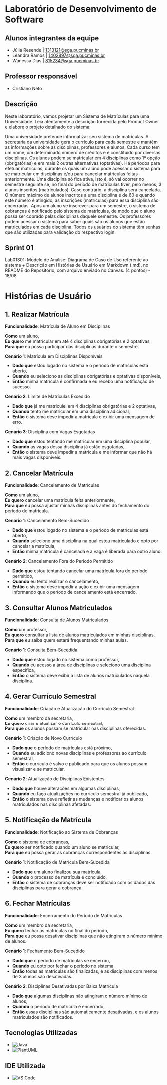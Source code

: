 # Laboratório de Desenvolvimento de Software

## Alunos integrantes da equipe
* Júlia Resende | 1313121@sga.pucminas.br
* Leandra Ramos | 1402897@sga.pucminas.br
* Wanessa Dias  | 815234@sga.pucminas.br

## Professor responsável
* Cristiano Neto

## Descrição 
Neste laboratório, vamos projetar um Sistema de Matrículas para uma Universidade. Leia atentamente a descrição fornecida pelo Product Owner e elabore o projeto detalhado do sistema:

Uma universidade pretende informatizar seu sistema de matrículas. A secretaria da universidade gera o currículo para cada semestre e mantém as informações sobre as disciplinas, professores e alunos.
Cada curso tem um nome, um determinado número de créditos e é constituído por diversas disciplinas.
Os alunos podem se matricular em 4 disciplinas como 1ª opção (obrigatórias) e em mais 2 outras alternativas (optativas).
Há períodos para efetuar matrículas, durante os quais um aluno pode acessar o sistema para se matricular em disciplinas e/ou para cancelar matrículas feitas anteriormente.
Uma disciplina só fica ativa, isto é, só vai ocorrer no semestre seguinte se, no final do período de matrículas tiver, pelo menos, 3 alunos inscritos (matriculados). Caso contrário, a disciplina será cancelada. O número máximo de alunos inscritos a uma disciplina é de 60 e quando este número é atingido, as inscrições (matrículas) para essa disciplina são encerradas.
Após um aluno se inscrever para um semestre, o sistema de cobranças é notificado pelo sistema de matrículas, de modo que o aluno possa ser cobrado pelas disciplinas daquele semestre.
Os professores podem acessar o sistema para saber quais são os alunos que estão matriculados em cada disciplina.
Todos os usuários do sistema têm senhas que são utilizadas para validação do respectivo login.

## Sprint 01
Lab01S01: Modelo de Análise: Diagrama de Caso de Uso referente ao sistema + Descrição em Histórias de Usuário em Markdown (.md), no README do Repositório, com arquivo enviado no Canvas. (4 pontos) - 18/08

# Histórias de Usuário

## 1. Realizar Matrícula

**Funcionalidade**: Matrícula de Aluno em Disciplinas

**Como** um aluno,  
**Eu quero** me matricular em até 4 disciplinas obrigatórias e 2 optativas,  
**Para que** eu possa participar das disciplinas durante o semestre.

**Cenário 1**: Matrícula em Disciplinas Disponíveis
- **Dado que** estou logado no sistema e o período de matrículas está aberto,
- **Quando** eu seleciono as disciplinas obrigatórias e optativas disponíveis,
- **Então** minha matrícula é confirmada e eu recebo uma notificação de sucesso.

**Cenário 2**: Limite de Matrículas Excedido
- **Dado que** já me matriculei em 4 disciplinas obrigatórias e 2 optativas,
- **Quando** tento me matricular em uma disciplina adicional,
- **Então** o sistema deve impedir a matrícula e exibir uma mensagem de erro.

**Cenário 3**: Disciplina com Vagas Esgotadas
- **Dado que** estou tentando me matricular em uma disciplina popular,
- **Quando** as vagas dessa disciplina já estão esgotadas,
- **Então** o sistema deve impedir a matrícula e me informar que não há mais vagas disponíveis.

## 2. Cancelar Matrícula

**Funcionalidade**: Cancelamento de Matrículas

**Como** um aluno,  
**Eu quero** cancelar uma matrícula feita anteriormente,  
**Para que** eu possa ajustar minhas disciplinas antes do fechamento do período de matrícula.

**Cenário 1**: Cancelamento Bem-Sucedido
- **Dado que** estou logado no sistema e o período de matrículas está aberto,
- **Quando** seleciono uma disciplina na qual estou matriculado e opto por cancelar a matrícula,
- **Então** minha matrícula é cancelada e a vaga é liberada para outro aluno.

**Cenário 2**: Cancelamento Fora do Período Permitido
- **Dado que** estou tentando cancelar uma matrícula fora do período permitido,
- **Quando** eu tento realizar o cancelamento,
- **Então** o sistema deve impedir a ação e exibir uma mensagem informando que o período de cancelamento está encerrado.

## 3. Consultar Alunos Matriculados

**Funcionalidade**: Consulta de Alunos Matriculados

**Como** um professor,  
**Eu quero** consultar a lista de alunos matriculados em minhas disciplinas,  
**Para que** eu saiba quem estará frequentando minhas aulas.

**Cenário 1**: Consulta Bem-Sucedida
- **Dado que** estou logado no sistema como professor,
- **Quando** eu acesso a área de disciplinas e seleciono uma disciplina específica,
- **Então** o sistema deve exibir a lista de alunos matriculados naquela disciplina.

## 4. Gerar Currículo Semestral

**Funcionalidade**: Criação e Atualização do Currículo Semestral

**Como** um membro da secretaria,  
**Eu quero** criar e atualizar o currículo semestral,  
**Para que** os alunos possam se matricular nas disciplinas oferecidas.

**Cenário 1**: Criação de Novo Currículo
- **Dado que** o período de matrículas está próximo,
- **Quando** eu adiciono novas disciplinas e professores ao currículo semestral,
- **Então** o currículo é salvo e publicado para que os alunos possam visualizar e se matricular.

**Cenário 2**: Atualização de Disciplinas Existentes
- **Dado que** houve alterações em algumas disciplinas,
- **Quando** eu faço atualizações no currículo semestral já publicado,
- **Então** o sistema deve refletir as mudanças e notificar os alunos matriculados nas disciplinas afetadas.

## 5. Notificação de Matrícula

**Funcionalidade**: Notificação ao Sistema de Cobranças

**Como** o sistema de cobranças,  
**Eu quero** ser notificado quando um aluno se matricular,  
**Para que** eu possa gerar as cobranças correspondentes às disciplinas.

**Cenário 1**: Notificação de Matrícula Bem-Sucedida
- **Dado que** um aluno finalizou sua matrícula,
- **Quando** o processo de matrícula é concluído,
- **Então** o sistema de cobranças deve ser notificado com os dados das disciplinas para gerar a cobrança.

## 6. Fechar Matrículas

**Funcionalidade**: Encerramento do Período de Matrículas

**Como** um membro da secretaria,  
**Eu quero** fechar as matrículas no final do período,  
**Para que** eu possa desativar disciplinas que não atingiram o número mínimo de alunos.

**Cenário 1**: Fechamento Bem-Sucedido
- **Dado que** o período de matrículas se encerrou,
- **Quando** eu opto por fechar o período no sistema,
- **Então** todas as matrículas são finalizadas, e as disciplinas com menos de 3 alunos são desativadas.

**Cenário 2**: Disciplinas Desativadas por Baixa Matrícula
- **Dado que** algumas disciplinas não atingiram o número mínimo de alunos,
- **Quando** o período de matrícula é encerrado,
- **Então** essas disciplinas são automaticamente desativadas, e os alunos matriculados são notificados.



## Tecnologias Utilizadas

- ![Java](https://img.shields.io/badge/-Java-007396?style=flat&logo=java&logoColor=white)
- ![PlantUML](https://img.shields.io/badge/-PlantUML-1abc9c?style=flat&logo=plantuml&logoColor=white)

## IDE Utilizada

- ![VS Code](https://img.shields.io/badge/-VS%20Code-007ACC?style=flat&logo=visual-studio-code&logoColor=white)

